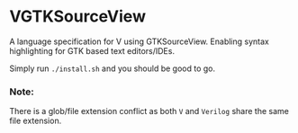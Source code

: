 # VGTKSourceView
A language specification for V using GTKSourceView. Enabling syntax highlighting for GTK based text editors/IDEs.

Simply run `./install.sh` and you should be good to go.

### Note:
There is a glob/file extension conflict as both `V` and `Verilog` share the same file extension.

